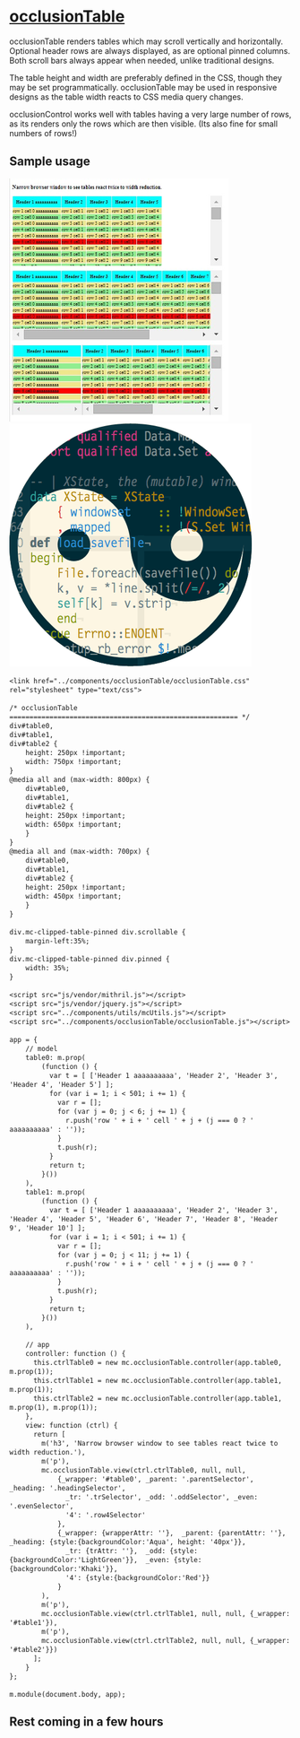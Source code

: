 # [occlusionTable](https://github.com/eddyystop/mithril-components/tree/master/components/occlusionTable)

occlusionTable renders tables which may scroll vertically and horizontally.
Optional header rows are always displayed, as are optional pinned columns.
Both scroll bars always appear when needed, unlike traditional designs. 

The table height and width are preferably defined in the CSS, though they may be set programmatically.
occlusionTable may be used in responsive designs as the table width reacts to CSS media query changes.

occlusionControl works well with tables having a very large number of rows, 
as its renders only the rows which are then visible. (Its also fine for small numbers of rows!)

## Sample usage
![occlusionTable sample](sample.jpg)
[![solarized dualmode](https://github.com/altercation/solarized/raw/master/img/solarized-yinyang.png)](#features)
```
<link href="../components/occlusionTable/occlusionTable.css" rel="stylesheet" type="text/css">

/* occlusionTable ========================================================= */
div#table0,
div#table1,
div#table2 {
    height: 250px !important;
    width: 750px !important;
}
@media all and (max-width: 800px) {
    div#table0,
    div#table1,
    div#table2 {
    height: 250px !important;
    width: 650px !important;
    }
}
@media all and (max-width: 700px) {
    div#table0,
    div#table1,
    div#table2 {
    height: 250px !important;
    width: 450px !important;
    }
}

div.mc-clipped-table-pinned div.scrollable {
    margin-left:35%;
}
div.mc-clipped-table-pinned div.pinned {
    width: 35%;
}

<script src="js/vendor/mithril.js"></script>
<script src="js/vendor/jquery.js"></script>
<script src="../components/utils/mcUtils.js"></script>
<script src="../components/occlusionTable/occlusionTable.js"></script>

app = {
    // model
    table0: m.prop(
        (function () {
          var t = [ ['Header 1 aaaaaaaaaa', 'Header 2', 'Header 3', 'Header 4', 'Header 5'] ];
          for (var i = 1; i < 501; i += 1) {
            var r = [];
            for (var j = 0; j < 6; j += 1) {
              r.push('row ' + i + ' cell ' + j + (j === 0 ? ' aaaaaaaaaa' : ''));
            }
            t.push(r);
          }
          return t;
        }())
    ),
    table1: m.prop(
        (function () {
          var t = [ ['Header 1 aaaaaaaaaa', 'Header 2', 'Header 3', 'Header 4', 'Header 5', 'Header 6', 'Header 7', 'Header 8', 'Header 9', 'Header 10'] ];
          for (var i = 1; i < 501; i += 1) {
            var r = [];
            for (var j = 0; j < 11; j += 1) {
              r.push('row ' + i + ' cell ' + j + (j === 0 ? ' aaaaaaaaaa' : ''));
            }
            t.push(r);
          }
          return t;
        }())
    ),
    
    // app
    controller: function () {
      this.ctrlTable0 = new mc.occlusionTable.controller(app.table0, m.prop(1));
      this.ctrlTable1 = new mc.occlusionTable.controller(app.table1, m.prop(1));
      this.ctrlTable2 = new mc.occlusionTable.controller(app.table1, m.prop(1), m.prop(1));
    },
    view: function (ctrl) {
      return [
        m('h3', 'Narrow browser window to see tables react twice to width reduction.'),
        m('p'),
        mc.occlusionTable.view(ctrl.ctrlTable0, null, null,
            {_wrapper: '#table0', _parent: '.parentSelector', _heading: '.headingSelector',
              _tr: '.trSelector', _odd: '.oddSelector', _even: '.evenSelector',
              '4': '.row4Selector'
            },
            {_wrapper: {wrapperAttr: ''},  _parent: {parentAttr: ''},  _heading: {style:{backgroundColor:'Aqua', height: '40px'}},
              _tr: {trAttr: ''},  _odd: {style:{backgroundColor:'LightGreen'}},  _even: {style:{backgroundColor:'Khaki'}},
              '4': {style:{backgroundColor:'Red'}}
            }
        ),
        m('p'),
        mc.occlusionTable.view(ctrl.ctrlTable1, null, null, {_wrapper: '#table1'}),
        m('p'),
        mc.occlusionTable.view(ctrl.ctrlTable2, null, null, {_wrapper: '#table2'}})
      ];
    }
};

m.module(document.body, app);
```

## Rest coming in a few hours